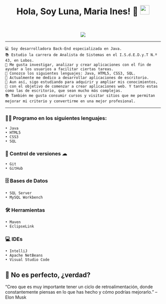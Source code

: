 <h1 align="center">
Hola, Soy Luna, Maria Ines! 🌙
 <img src="https://media.giphy.com/media/hvRJCLFzcasrR4ia7z/giphy.gif" width="30"></h1>
 <!--<img src="https://komarev.com/ghpvc/?username=I-am-vishalmaurya&label=Profile%20Views&color=0e75b6&style=flat" align='right' alt="vishalmaurya" />-->
 <!--<img src="https://gpvc.arturio.dev/I-am-vishalmaurya" alt="Profile views" align='right'/> <a href="https://github.com/I-am-vishalmaurya/I-am-vishalmaurya/"> </a> -->
<br/>

<!-- Typing SVG by DenverCoder1 - https://github.com/DenverCoder1/readme-typing-svg -->
<p align="center">
  <a href="https://github.com/DenverCoder1/readme-typing-svg"><img src="https://readme-typing-svg.herokuapp.com?lines=Estudiante+Analista+de+Sistemas;Desarrolladora+BackEnd;Freelancer;Creativa%20|%20Determinada%20;En%20constante%20crecimiento;de%20mis%20conocimientos&center=true&width=380&height=45"></a>
</p>
</p>
<!--https://github.com/I-am-vishalmaurya/I-am-vishalmaurya/blob/main/cropped_image.png-->
<!--<img align="left" src="https://github.com/I-am-vishalmaurya/I-am-vishalmaurya/blob/main/cropped_image.png" alt="Unfortunately I didn't find the author of the pic, feel to open a pull request if found" width="320" />-->
<hr>

```
💻 Soy desarrolladora Back-End especializada en Java.
📚 Estudio la carrera de Analista de Sistemas en el I.S.d.E.D.y.T N.º 43, en Lobos.
📝 Me gusta investigar, analizar y crear aplicaciones con el fin de ayudar a los usuarios a facilitar ciertas tareas.
🌟 Conozco los siguientes lenguajes: Java, HTML5, CSS3, SQL.
🚩 Actualmente me dedico a desarrollar aplicaciones de escritorio.
🧠 Aun así, sigo estudiando para adquirir y ampliar mis conocimientos,
🔎 con el objetivo de comenzar a crear aplicaciones web. Y tanto estas como las de escritorio, que sean mucho más complejas.
📚 También me gusta consumir cursos y visitar sitios que me permitan mejorar mi criterio y convertirme en una mejor profesional.
```
<hr>

### 👨‍💻 Programo en los siguientes lenguajes:
```
• Java
• HTML5
• CSS3
• SQL
```

### 💾 Control de versiones ☁
```
• Git
• GitHub
```

### 🗄️ Bases de Datos
```
• SQL Server
• MySQL Workbench
```

### 🛠️ Herramientas
```
• Maven
• EclipseLink
```

<!--### 💻 Software y Herramientas-->
### 💻 IDEs
```
• IntelliJ 
• Apache NetBeans
• Visual Studio Code
```


## 🤔 No es perfecto, ¿verdad?

“Creo que es muy importante tener un ciclo de retroalimentación, donde constantemente piensas en lo que has hecho y cómo podrías mejorarlo.”
– Elon Musk





